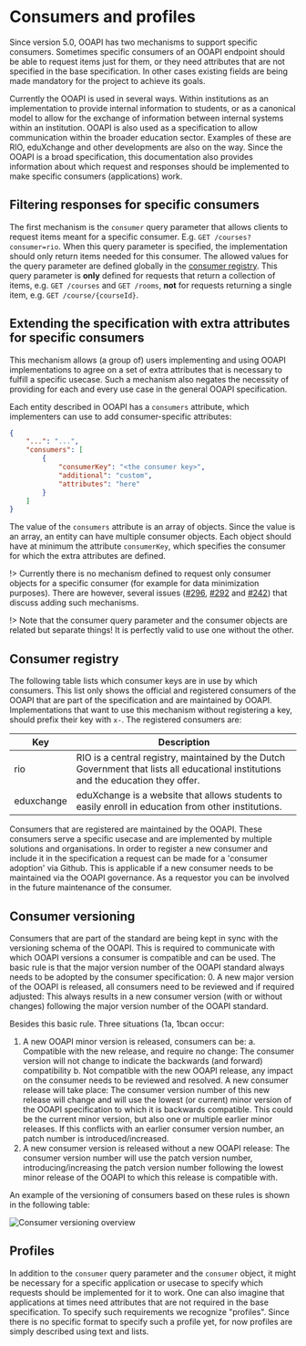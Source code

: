 # Consumers and profiles
Since version 5.0, OOAPI has two mechanisms to support specific consumers. Sometimes specific consumers of an OOAPI endpoint should be able to request items just for them, or they need attributes that are not specified in the base specification. In other cases existing fields are being made mandatory for the project to achieve its goals.

Currently the OOAPI is used in several ways. Within institutions as an implementation to provide internal information to students, or as a canonical model to allow for the exchange of information between internal systems within an institution. OOAPI is also used as a specification to allow communication within the broader education sector. Examples of these are RIO, eduXchange and other developments are also on the way. Since the OOAPI is a broad specification, this documentation also provides information about which request and responses should be implemented to make specific consumers (applications) work.

## Filtering responses for specific consumers
The first mechanism is the `consumer` query parameter that allows clients to request items meant for a specific consumer. E.g. `GET /courses?consumer=rio`. When this query parameter is specified, the implementation should only return items needed for this consumer. The allowed values for the query parameter are defined globally in the [consumer registry](#consumer-registry). This query parameter is **only** defined for requests that return a collection of items, e.g. `GET /courses` and `GET /rooms`, **not** for requests returning a single item, e.g. `GET /course/{courseId}`.

## Extending the specification with extra attributes for specific consumers
This mechanism allows (a group of) users implementing and using OOAPI implementations to agree on a set of extra attributes that is necessary to fulfill a specific usecase. Such a mechanism also negates the necessity of providing for each and every use case in the general OOAPI specification.

Each entity described in OOAPI has a `consumers` attribute, which implementers can use to add consumer-specific attributes:

```json
{
    "...": "...",
    "consumers": [
        {
            "consumerKey": "<the consumer key>",
            "additional": "custom",
            "attributes": "here"
        }
    ]
}
```

The value of the `consumers` attribute is an array of objects. Since the value is an array, an entity can have multiple consumer objects. Each object should have at minimum the attribute `consumerKey`, which specifies the consumer for which the extra attributes are defined.

!> Currently there is no mechanism defined to request only consumer objects for a specific consumer (for example for data minimization purposes). There are however, several issues ([#296](https://github.com/open-education-api/specification/issues/296), [#292](https://github.com/open-education-api/specification/issues/292) and [#242](https://github.com/open-education-api/specification/issues/242)) that discuss adding such mechanisms.

!> Note that the consumer query parameter and the consumer objects are related but separate things! It is perfectly valid to use one without the other.

## Consumer registry
The following table lists which consumer keys are in use by which consumers. This list only shows the official and registered consumers of the OOAPI that are part of the specification and are maintained by OOAPI. Implementations that want to use this mechanism without registering a key, should prefix their key with `x-`. The registered consumers are: 

| Key        | Description                                                                                                                         |
| ---------- | ----------------------------------------------------------------------------------------------------------------------------------- |
| rio        | RIO is a central registry, maintained by the Dutch Government that lists all educational institutions and the education they offer. |
| eduxchange | eduXchange is a website that allows students to easily enroll in education from other institutions.                                 |

Consumers that are registered are maintained by the OOAPI. These consumers serve a specific usecase and are implemented by multiple solutions and organisations. In order to register a new consumer and include it in the specification a request can be made for a 'consumer adoption' via Github. This is applicable if a new consumer needs to be maintained via the OOAPI governance. As a requestor you can be involved in the future maintenance of the consumer.

## Consumer versioning
Consumers that are part of the standard are being kept in sync with the versioning schema of the OOAPI. This is required to communicate with which OOAPI versions a consumer is compatible and can be used. The basic rule is that the major version number of the OOAPI standard always needs to be adopted by the consumer specification: 
0.	A new major version of the OOAPI is released, all consumers need to be reviewed and if required adjusted:
This always results in a new consumer version (with or without changes) following the major version number of the OOAPI standard.

Besides this basic rule. Three situations (1a, 1bcan occur:
1.	A new OOAPI minor version is released, consumers can be:
a.	Compatible with the new release, and require no change:
The consumer version will not change to indicate the backwards (and forward) compatibility 
b.	Not compatible with the new OOAPI release, any impact on the consumer needs to be reviewed and resolved. A new consumer release will take place:
The consumer version number of this new release will change and will use the lowest (or current) minor version of the OOAPI specification to which it is backwards compatible. This could be the current minor version, but also one or multiple earlier minor releases. If this conflicts with an earlier consumer version number, an patch number is introduced/increased. 
2.	A new consumer version is released without a new OOAPI release:
The consumer version number will use the patch version number, introducing/increasing the patch version number following the lowest minor release of the OOAPI to which this release is compatible with.

An example of the versioning of consumers based on these rules is shown in the following table:

![Consumer versioning overview](../_media/consumer_versioning_table.png)

## Profiles
In addition to the `consumer` query parameter and the `consumer` object, it might be necessary for a specific application or usecase to specify which requests should be implemented for it to work. One can also imagine that applications at times need attributes that are not required in the base specification. To specify such requirements we recognize "profiles". Since there is no specific format to specify such a profile yet, for now profiles are simply described using text and lists.
